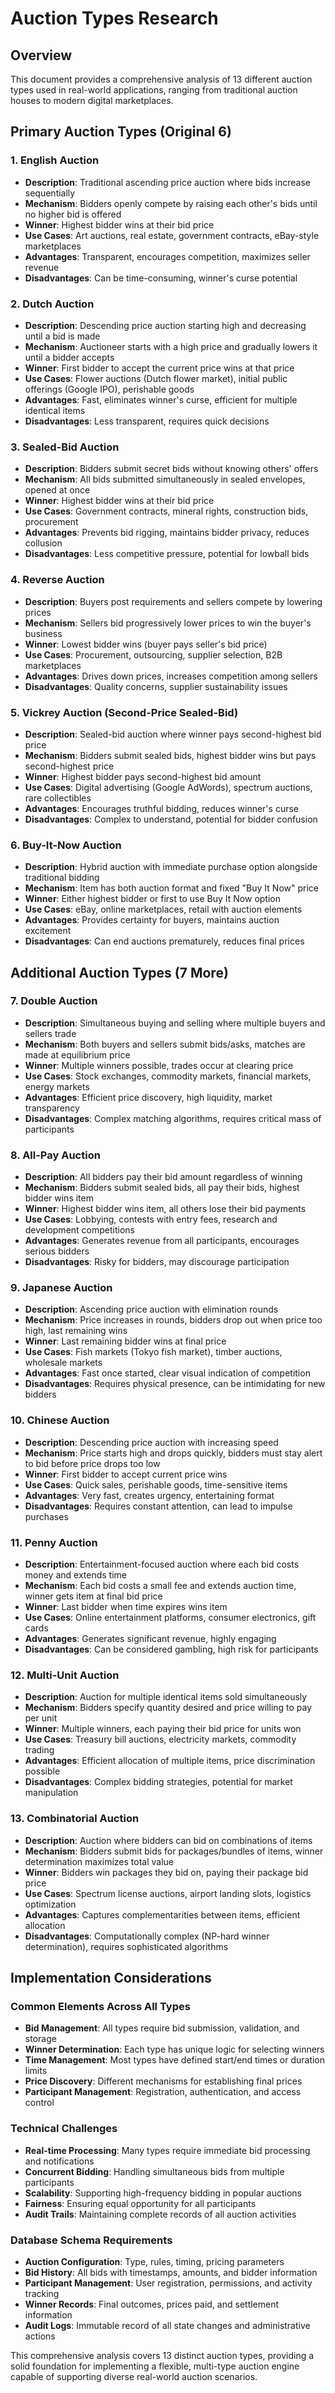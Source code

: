 # Auction Types Research

## Overview
This document provides a comprehensive analysis of 13 different auction types used in real-world applications, ranging from traditional auction houses to modern digital marketplaces.

## Primary Auction Types (Original 6)

### 1. English Auction
- **Description**: Traditional ascending price auction where bids increase sequentially
- **Mechanism**: Bidders openly compete by raising each other's bids until no higher bid is offered
- **Winner**: Highest bidder wins at their bid price
- **Use Cases**: Art auctions, real estate, government contracts, eBay-style marketplaces
- **Advantages**: Transparent, encourages competition, maximizes seller revenue
- **Disadvantages**: Can be time-consuming, winner's curse potential

### 2. Dutch Auction
- **Description**: Descending price auction starting high and decreasing until a bid is made
- **Mechanism**: Auctioneer starts with a high price and gradually lowers it until a bidder accepts
- **Winner**: First bidder to accept the current price wins at that price
- **Use Cases**: Flower auctions (Dutch flower market), initial public offerings (Google IPO), perishable goods
- **Advantages**: Fast, eliminates winner's curse, efficient for multiple identical items
- **Disadvantages**: Less transparent, requires quick decisions

### 3. Sealed-Bid Auction
- **Description**: Bidders submit secret bids without knowing others' offers
- **Mechanism**: All bids submitted simultaneously in sealed envelopes, opened at once
- **Winner**: Highest bidder wins at their bid price
- **Use Cases**: Government contracts, mineral rights, construction bids, procurement
- **Advantages**: Prevents bid rigging, maintains bidder privacy, reduces collusion
- **Disadvantages**: Less competitive pressure, potential for lowball bids

### 4. Reverse Auction
- **Description**: Buyers post requirements and sellers compete by lowering prices
- **Mechanism**: Sellers bid progressively lower prices to win the buyer's business
- **Winner**: Lowest bidder wins (buyer pays seller's bid price)
- **Use Cases**: Procurement, outsourcing, supplier selection, B2B marketplaces
- **Advantages**: Drives down prices, increases competition among sellers
- **Disadvantages**: Quality concerns, supplier sustainability issues

### 5. Vickrey Auction (Second-Price Sealed-Bid)
- **Description**: Sealed-bid auction where winner pays second-highest bid price
- **Mechanism**: Bidders submit sealed bids, highest bidder wins but pays second-highest price
- **Winner**: Highest bidder pays second-highest bid amount
- **Use Cases**: Digital advertising (Google AdWords), spectrum auctions, rare collectibles
- **Advantages**: Encourages truthful bidding, reduces winner's curse
- **Disadvantages**: Complex to understand, potential for bidder confusion

### 6. Buy-It-Now Auction
- **Description**: Hybrid auction with immediate purchase option alongside traditional bidding
- **Mechanism**: Item has both auction format and fixed "Buy It Now" price
- **Winner**: Either highest bidder or first to use Buy It Now option
- **Use Cases**: eBay, online marketplaces, retail with auction elements
- **Advantages**: Provides certainty for buyers, maintains auction excitement
- **Disadvantages**: Can end auctions prematurely, reduces final prices

## Additional Auction Types (7 More)

### 7. Double Auction
- **Description**: Simultaneous buying and selling where multiple buyers and sellers trade
- **Mechanism**: Both buyers and sellers submit bids/asks, matches are made at equilibrium price
- **Winner**: Multiple winners possible, trades occur at clearing price
- **Use Cases**: Stock exchanges, commodity markets, financial markets, energy markets
- **Advantages**: Efficient price discovery, high liquidity, market transparency
- **Disadvantages**: Complex matching algorithms, requires critical mass of participants

### 8. All-Pay Auction
- **Description**: All bidders pay their bid amount regardless of winning
- **Mechanism**: Bidders submit sealed bids, all pay their bids, highest bidder wins item
- **Winner**: Highest bidder wins item, all others lose their bid payments
- **Use Cases**: Lobbying, contests with entry fees, research and development competitions
- **Advantages**: Generates revenue from all participants, encourages serious bidders
- **Disadvantages**: Risky for bidders, may discourage participation

### 9. Japanese Auction
- **Description**: Ascending price auction with elimination rounds
- **Mechanism**: Price increases in rounds, bidders drop out when price too high, last remaining wins
- **Winner**: Last remaining bidder wins at final price
- **Use Cases**: Fish markets (Tokyo fish market), timber auctions, wholesale markets
- **Advantages**: Fast once started, clear visual indication of competition
- **Disadvantages**: Requires physical presence, can be intimidating for new bidders

### 10. Chinese Auction
- **Description**: Descending price auction with increasing speed
- **Mechanism**: Price starts high and drops quickly, bidders must stay alert to bid before price drops too low
- **Winner**: First bidder to accept current price wins
- **Use Cases**: Quick sales, perishable goods, time-sensitive items
- **Advantages**: Very fast, creates urgency, entertaining format
- **Disadvantages**: Requires constant attention, can lead to impulse purchases

### 11. Penny Auction
- **Description**: Entertainment-focused auction where each bid costs money and extends time
- **Mechanism**: Each bid costs a small fee and extends auction time, winner gets item at final bid price
- **Winner**: Last bidder when time expires wins item
- **Use Cases**: Online entertainment platforms, consumer electronics, gift cards
- **Advantages**: Generates significant revenue, highly engaging
- **Disadvantages**: Can be considered gambling, high risk for participants

### 12. Multi-Unit Auction
- **Description**: Auction for multiple identical items sold simultaneously
- **Mechanism**: Bidders specify quantity desired and price willing to pay per unit
- **Winner**: Multiple winners, each paying their bid price for units won
- **Use Cases**: Treasury bill auctions, electricity markets, commodity trading
- **Advantages**: Efficient allocation of multiple items, price discrimination possible
- **Disadvantages**: Complex bidding strategies, potential for market manipulation

### 13. Combinatorial Auction
- **Description**: Auction where bidders can bid on combinations of items
- **Mechanism**: Bidders submit bids for packages/bundles of items, winner determination maximizes total value
- **Winner**: Bidders win packages they bid on, paying their package bid price
- **Use Cases**: Spectrum license auctions, airport landing slots, logistics optimization
- **Advantages**: Captures complementarities between items, efficient allocation
- **Disadvantages**: Computationally complex (NP-hard winner determination), requires sophisticated algorithms

## Implementation Considerations

### Common Elements Across All Types
- **Bid Management**: All types require bid submission, validation, and storage
- **Winner Determination**: Each type has unique logic for selecting winners
- **Time Management**: Most types have defined start/end times or duration limits
- **Price Discovery**: Different mechanisms for establishing final prices
- **Participant Management**: Registration, authentication, and access control

### Technical Challenges
- **Real-time Processing**: Many types require immediate bid processing and notifications
- **Concurrent Bidding**: Handling simultaneous bids from multiple participants
- **Scalability**: Supporting high-frequency bidding in popular auctions
- **Fairness**: Ensuring equal opportunity for all participants
- **Audit Trails**: Maintaining complete records of all auction activities

### Database Schema Requirements
- **Auction Configuration**: Type, rules, timing, pricing parameters
- **Bid History**: All bids with timestamps, amounts, and bidder information
- **Participant Management**: User registration, permissions, and activity tracking
- **Winner Records**: Final outcomes, prices paid, and settlement information
- **Audit Logs**: Immutable record of all state changes and administrative actions

This comprehensive analysis covers 13 distinct auction types, providing a solid foundation for implementing a flexible, multi-type auction engine capable of supporting diverse real-world auction scenarios.